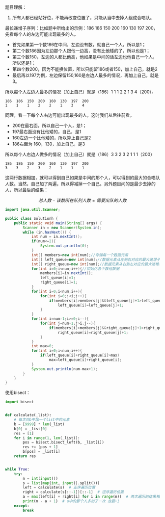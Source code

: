 题目理解：
1. 所有人都已经站好位，不能再改变位置了，只能从当中去掉人组成合唱队。


最长递增子序列：比如题中所给出的示例：186 186 150 200 160 130 197 200，先看每个人的左边可能出现最多的人。
- 首先如果第一个数186在中间，左边没有数，就自己一个人，所以是1；
- 第二个数186因为左边那个人跟他一边高，没有比他矮的了，所以也是1；
- 第三个数150，左边的人都比他高，他如果是中间的话左边也他自己一个人，所以还是1；
- 第四个数200，因为不能换位置，所以只能留186或者150，加上自己，就是2
- 最后再以197为例，左边保留150,160是左边人最多的情况，再加上自己，就是3。

所以每个人左边人最多的情况（加上自己）就是（186）1 1 1 2 2 1 3 4（200）。

```
186  186  150  200  160  130  197  200
1    1    1    2    2    1    3    4
```

同理，看一下每个人右边可能出现最多的人，这时我们从后往前看。
- 200在最右面，所以自己一个人，是1；
- 197最右面没有比他矮的，自己，是1
- 160左边一个比他矮的，所以算上自己是2
- 186右面为 160，130，加上自己，是3


所以每个人右边人做多的情况（加上自己）就是（186）3 3 2 3 2 1 1 1（200）

```
186  186  150  200  160  130  197  200
3    3    2    3    2    1    1    1
```

这两行数据相加，就可以得到自己如果是中间的那个人，可以得到的最大的合唱队人数。当然，自己加了两遍，所以得减掉一个自己。另外题目问的是最少去掉的人，所以最后的结果：

```math
总人数 - 该数所在队列人数 = 需要出队的人数
```

```java
import java.util.Scanner;

public class Solutionh {
    public static void main(String[] args) {
        Scanner in = new Scanner(System.in);
        while (in.hasNext()) {
            int num = in.nextInt();
            if(num<=2){
                System.out.println(0);
            }
            int[] members=new int[num];//存储每一个数据元素
            int[] left_queue=new int[num];//数据元素从左到右对应的最大递增子序列数
            int[] right_queue=new int[num];//数据元素从右到左对应的最大递增子序列数
            for(int i=0;i<num;i++){//初始化各个数组数据
                members[i]=in.nextInt();
                left_queue[i]=1;
                right_queue[i]=1;
            }
            for(int i=0;i<num;i++){
                for(int j=0;j<i;j++){
                    if(members[i]>members[j]&&left_queue[j]+1>left_queue[i])
                        left_queue[i]=left_queue[j]+1;
                }
            }
            for(int i=num-1;i>=0;i--){
                for(int j=num-1;j>i;j--){
                    if(members[i]>members[j]&&right_queue[j]+1>right_queue[i])
                        right_queue[i]=right_queue[j]+1;
                }
            }
            int max=0;
            for(int i=0;i<num;i++){
                if(left_queue[i]+right_queue[i]>max)
                    max=left_queue[i]+right_queue[i];
            }
            System.out.println(num-max+1);
        }
    }
}
```

使用bisect：

```python
import bisect


def calculate(_list):
    # 每次向b中加一个list中的元素
    b = [9999] * len(_list)
    b[0] = _list[0]
    res = [1]
    for i in range(1, len(_list)):
        pos = bisect.bisect_left(b, _list[i])
        res += [pos + 1]
        b[pos] = _list[i]
    return res


while True:
    try:
        n = int(input())
        s = list(map(int, input().split()))
        left = calculate(s)  # 正序遍历位置
        right = calculate(s[::-1])[::-1]  # 逆序遍历位置
        a = max(left[i] + right[i] for i in range(n))  # 两次遍历的结果相加
        print(n - a + 1)  # a中的那个人多加了一次 故要+1
    except:
        break
```